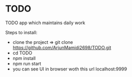 # TODO
TODO app which maintains daily work

Steps to install:
 - clone the project => git clone https://github.com/ArjunMamidi2698/TODO.git
 - cd TODO
 - npm install
 - npm run start
 - you can see UI in browser woth this url localhost:9999
